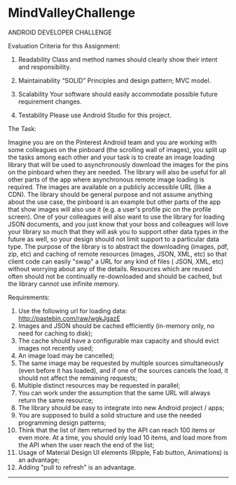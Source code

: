 # MindValleyChallenge

ANDROID DEVELOPER CHALLENGE

Evaluation Criteria for this Assignment:

1. Readability
Class and method names should clearly show their intent and responsibility.

2. Maintainability
“SOLID” Principles and design pattern;
MVC model.

3. Scalability
Your software should easily accommodate possible future requirement changes.

4. Testability
Please use Android Studio for this project.

The Task:

Imagine you are on the Pinterest Android team and you are working with some colleagues on the pinboard (the scrolling wall of images), you split up the tasks among each other and your task is to create an image loading library that will be used to asynchronously download the images for the pins on the pinboard when they are needed.
The library will also be useful for all other parts of the app where asynchronous remote image loading is required. 
The images are available on a publicly accessible URL (like a CDN). The library should be general purpose and not assume anything about the use case, the pinboard is an example but other parts of the app that show images will also use it (e.g. a user's profile pic on the profile screen).
One of your colleagues will also want to use the library for loading JSON documents, and you just know that your boss and colleagues will love your library so much that they will ask you to support other data types in the future as well, so your design should not limit support to a particular data type.
The purpose of the library is to abstract the downloading (images, pdf, zip, etc) and caching of remote resources (images, JSON, XML, etc) so that client code can easily "swap" a URL for any kind of files ( JSON, XML, etc) without worrying about any of the details. Resources which are reused often should not be continually re-downloaded and should be cached, but the library cannot use infinite memory.

Requirements:

1. Use the following url for loading data: http://pastebin.com/raw/wgkJgazE
2. Images and JSON should be cached efficiently (in-memory only, no need for caching to disk);
3. The cache should have a configurable max capacity and should evict images not recently used;
4. An image load may be cancelled;
5. The same image may be requested by multiple sources simultaneously (even before it has loaded), and if one of the sources cancels the load, it should not affect the remaining requests;
6. Multiple distinct resources may be requested in parallel;
7. You can work under the assumption that the same URL will always return the same resource;
8. The library should be easy to integrate into new Android project / apps;
9. You are supposed to build a solid structure and use the needed programming design patterns;
10. Think that the list of item returned by the API can reach 100 items or even more. At a time, you should only load 10 items, and load more from the API when the user reach the end of the list;
11. Usage of Material Design UI elements (Ripple, Fab button, Animations) is an advantage;
12. Adding "pull to refresh" is an advantage.

-------------------------------------------------------------------------------------------------------------------------------------------------------------------------------------------------------------------------------------------------------------------------------------------------------------------------------------------------------------------------------------------------------------------
